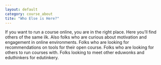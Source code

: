 ```yaml
---
layout: default
category: course_about
tite: "Who Else is Here?"
---
```



If you want to run a course online, you are in the right place. Here you’ll find others of the same ilk. Also folks who are curious about motivation and engagement in online environments. Folks who are looking for recommendations on tools for their open course. Folks who are looking for others to run courses with. Folks looking to meet other eduwonks and eduthinkers for edutinkery.
